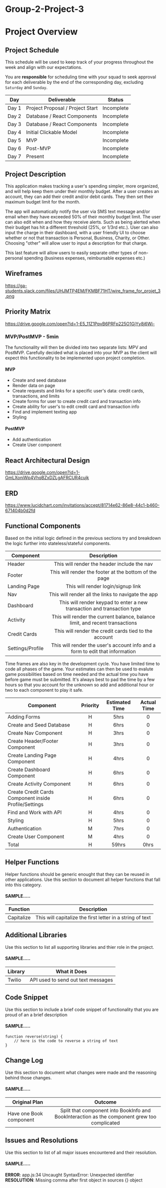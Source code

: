 # Group-2-Project-3

# Project Overview

## Project Schedule

This schedule will be used to keep track of your progress throughout the week and align with our expectations.  

You are **responsible** for scheduling time with your squad to seek approval for each deliverable by the end of the corresponding day, excluding `Saturday` and `Sunday`.

|  Day | Deliverable | Status
|---|---| ---|
|Day 1| Project Proposal / Project Start | Incomplete
|Day 2| Database / React Components | Incomplete
|Day 3| Database / React Components | Incomplete
|Day 4| Initial Clickable Model | Incomplete
|Day 5| MVP  | Incomplete
|Day 6| Post-MVP | Incomplete
|Day 7| Present | Incomplete


## Project Description

This application makes tracking a user's spending simpler, more organized, and will help keep them under their monthly budget. After a user creates an account, they can add their credit and/or debit cards. They then set their maximum budget limit for the month.

The app will automatically notify the user via SMS text message and/or email when they have exceeded 50% of their monthly budget limit. The user can also edit when and how they receive alerts. Such as being alerted when their budget has hit a different threshold (25%, or 1/3rd etc.). User can also input the charge in their dashboard, with a user friendly UI to choose whether or not that transaction is Personal, Business, Charity, or Other.  Choosing "other" will allow user to input a description for that charge.

This last feature will allow users to easily separate other types of non-personal spending (business expenses, reimbursable expenses etc.)

## Wireframes

https://ga-students.slack.com/files/UHJMTP4EM/FKMBF71HT/wire_frame_for_projet_3.png

## Priority Matrix

https://drive.google.com/open?id=1-E5_11Z1PpvB6PRFp225O1GjYy8j6Wi- 

### MVP/PostMVP - 5min

The functionality will then be divided into two separate lists: MPV and PostMVP.  Carefully decided what is placed into your MVP as the client will expect this functionality to be implemented upon project completion.  

#### MVP 

- Create and seed database
- Render data on page
- Create requests and links for a specific user's data: credit cards, transactions, and limits
- Create forms for user to create credit card and transaction info
- Create ability for user's to edit credit card and transaction info
- Find and implement texting app
- Styling

#### PostMVP 

- Add authentication
- Create User component

## React Architectural Design

https://drive.google.com/open?id=1-GmLXoniWp4VhqBZxDZLgAFRCUR4cujk

## ERD

https://www.lucidchart.com/invitations/accept/81714e62-86e8-44c1-b460-671404b0d2fd

## Functional Components

Based on the initial logic defined in the previous sections try and breakdown the logic further into stateless/stateful components. 

| Component | Description | 
| --- | :---: |  
| Header | This will render the header include the nav | 
| Footer | This will render the footer at the bottom of the page |
| Landing Page | This will render login/signup link | 
| Nav | This will render all the links to navigate the app | 
| Dashboard | This will render keypad to enter a new transaction and transaction type | 
| Activity | This will render the current balance, balance limit, and recent transactions | 
| Credit Cards | This will render the credit cards tied to the account | 
| Settings/Profile | This will render the user's account info and a form to edit that information | 

Time frames are also key in the development cycle.  You have limited time to code all phases of the game.  Your estimates can then be used to evalute game possibilities based on time needed and the actual time you have before game must be submitted. It's always best to pad the time by a few hours so that you account for the unknown so add and additional hour or two to each component to play it safe.

| Component | Priority | Estimated Time | Actual Time |
| --- | :---: |  :---: | :---: |
| Adding Forms | H | 5hrs| 0 |
| Create and Seed Database | H | 6hrs| 0 |
| Create Nav Component | H | 3hrs| 0 |
| Create Header/Footer Component | H | 3hrs| 0 |
| Create Landing Page Component | H | 4hrs| 0 |
| Create Dashboard Component | H | 6hrs| 0 |
| Create Activity Component | H | 6hrs| 0 |
| Create Credit Cards Component inside Profile/Settings | H | 6hrs| 0 |
| Find and Work with API | H | 4hrs| 0 |
| Styling | H | 5hrs| 0 |
| Authentication | M | 7hrs| 0 |
| Create User Component | M | 4hrs| 0 |
| Total | H | 59hrs| 0hrs | 

## Helper Functions
Helper functions should be generic enought that they can be reused in other applications. Use this section to document all helper functions that fall into this category.

#### SAMPLE.....
| Function | Description | 
| --- | :---: |  
| Capitalize | This will capitalize the first letter in a string of text | 

## Additional Libraries
 Use this section to list all supporting libraries and thier role in the project. 
 
 #### SAMPLE.....
| Library | What it Does | 
| --- | :---: |  
| Twilio | API used to send out text messages | 


## Code Snippet

Use this section to include a brief code snippet of functionality that you are proud of an a brief description  

#### SAMPLE.....
```
function reverse(string) {
	// here is the code to reverse a string of text
}
```

## Change Log
 Use this section to document what changes were made and the reasoning behind those changes.  

#### SAMPLE.....
| Original Plan | Outcome | 
| --- | :---: |  
| Have one Book component | Split that component into BookInfo and BookInteraction as the component grew too complicated | 

## Issues and Resolutions
 Use this section to list of all major issues encountered and their resolution.

#### SAMPLE.....
**ERROR**: app.js:34 Uncaught SyntaxError: Unexpected identifier                                
**RESOLUTION**: Missing comma after first object in sources {} object
